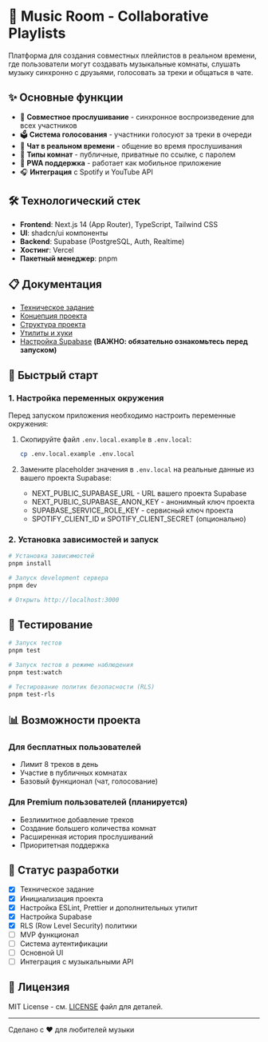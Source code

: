 # 🎵 Music Room - Collaborative Playlists

Платформа для создания совместных плейлистов в реальном времени, где пользователи могут создавать музыкальные комнаты, слушать музыку синхронно с друзьями, голосовать за треки и общаться в чате.

## ✨ Основные функции

- 🎵 **Совместное прослушивание** - синхронное воспроизведение для всех участников
- 🗳️ **Система голосования** - участники голосуют за треки в очереди
- 💬 **Чат в реальном времени** - общение во время прослушивания
- 🔐 **Типы комнат** - публичные, приватные по ссылке, с паролем
- 📱 **PWA поддержка** - работает как мобильное приложение
- 🎧 **Интеграция** с Spotify и YouTube API

## 🛠 Технологический стек

- **Frontend**: Next.js 14 (App Router), TypeScript, Tailwind CSS
- **UI**: shadcn/ui компоненты
- **Backend**: Supabase (PostgreSQL, Auth, Realtime)
- **Хостинг**: Vercel
- **Пакетный менеджер**: pnpm

## 📋 Документация

- [Техническое задание](./docs/technical-specification.md)
- [Концепция проекта](./docs/idea.txt)
- [Структура проекта](./docs/development/project-structure.md)
- [Утилиты и хуки](./docs/development/utilities.md)
- [Настройка Supabase](./docs/supabase-setup.md) **(ВАЖНО: обязательно ознакомьтесь перед запуском)**

## 🚀 Быстрый старт

### 1. Настройка переменных окружения

Перед запуском приложения необходимо настроить переменные окружения:

1. Скопируйте файл `.env.local.example` в `.env.local`:

   ```bash
   cp .env.local.example .env.local
   ```

2. Замените placeholder значения в `.env.local` на реальные данные из вашего проекта Supabase:
   - NEXT_PUBLIC_SUPABASE_URL - URL вашего проекта Supabase
   - NEXT_PUBLIC_SUPABASE_ANON_KEY - анонимный ключ проекта
   - SUPABASE_SERVICE_ROLE_KEY - сервисный ключ проекта
   - SPOTIFY_CLIENT_ID и SPOTIFY_CLIENT_SECRET (опционально)

### 2. Установка зависимостей и запуск

```bash
# Установка зависимостей
pnpm install

# Запуск development сервера
pnpm dev

# Открыть http://localhost:3000
```

## 🧪 Тестирование

```bash
# Запуск тестов
pnpm test

# Запуск тестов в режиме наблюдения
pnpm test:watch

# Тестирование политик безопасности (RLS)
pnpm test-rls
```

## 📊 Возможности проекта

### Для бесплатных пользователей

- Лимит 8 треков в день
- Участие в публичных комнатах
- Базовый функционал (чат, голосование)

### Для Premium пользователей (планируется)

- Безлимитное добавление треков
- Создание большего количества комнат
- Расширенная история прослушиваний
- Приоритетная поддержка

## 🎯 Статус разработки

- [x] Техническое задание
- [x] Инициализация проекта
- [x] Настройка ESLint, Prettier и дополнительных утилит
- [x] Настройка Supabase
- [x] RLS (Row Level Security) политики
- [ ] MVP функционал
- [ ] Система аутентификации
- [ ] Основной UI
- [ ] Интеграция с музыкальными API

## 📝 Лицензия

MIT License - см. [LICENSE](LICENSE) файл для деталей.

---

Сделано с ❤️ для любителей музыки
